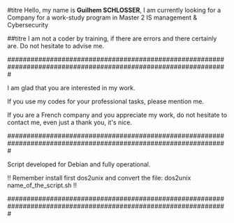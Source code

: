 #titre Hello, my name is __Guilhem SCHLOSSER__, I am currently looking for a Company for a work-study program in Master 2 IS management & Cybersecurity

##titre I am not a coder by training, if there are errors and there certainly are. Do not hesitate to advise me.

#################################################################################################################

I am glad that you are interested in my work.

If you use my codes for your professional tasks, please mention me.

If you are a French company and you appreciate my work, do not hesitate to contact me, even just a thank you, it's nice.

#################################################################################################################

Script developed for Debian and fully operational.

!! Remember install first dos2unix and convert the file: dos2unix name_of_the_script.sh !!

#################################################################################################################
